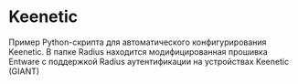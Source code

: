 # Keenetic
Пример Python-скрипта для автоматического конфигурирования Keenetic.
В папке Radius находится модифицированная прошивка Entware c поддержкой Radius аутентификации на устройствах Keenetic (GIANT)
